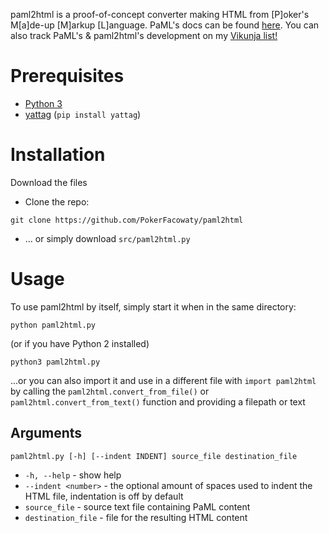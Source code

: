 paml2html is a proof-of-concept converter making HTML from [P]oker's M[a]de-up [M]arkup [L]anguage. PaML's docs can be found [here](https://paml.pokerfacowaty.com/). You can also track PaML's & paml2html's development on my [Vikunja list!](https://vikunja.pokerfacowaty.com/share/xSbQeLXtVLmTpqdniQhIjmzLUgdxJwtpUStgIbya/auth)

# Prerequisites
- [Python 3](https://www.python.org/downloads/)
- [yattag](https://www.yattag.org/) (`pip install yattag`)

# Installation
Download the files
- Clone the repo:
```
git clone https://github.com/PokerFacowaty/paml2html
```
- ... or simply download `src/paml2html.py`

# Usage
To use paml2html by itself, simply start it when in the same directory:

```
python paml2html.py
```
(or if you have Python 2 installed)
```
python3 paml2html.py
```

...or you can also import it and use in a different file with `import paml2html` by calling the `paml2html.convert_from_file()` or `paml2html.convert_from_text()` function and providing a filepath or text


## Arguments
`paml2html.py [-h] [--indent INDENT] source_file destination_file`

- `-h, --help` - show help
- `--indent <number>` - the optional amount of spaces used to indent the HTML file, indentation is off by default
- `source_file` - source text file containing PaML content
- `destination_file` - file for the resulting HTML content
